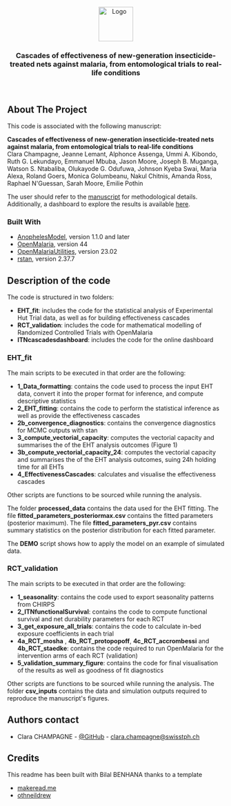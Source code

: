 
<br/>
<div align="center">
<a href="https://github.com/ShaanCoding/ReadME-Generator">
<img src="https://avatars.githubusercontent.com/u/5869420?s=200&v=4" alt="Logo" width="80" height="80">
</a>
<h3 align="center">Cascades of effectiveness of new-generation insecticide-treated nets against malaria, from entomological trials to real-life conditions</h3>
<p align="center">
<br/>

</p>
</div>

## About The Project

This code is associated with the following manuscript: 

__Cascades of effectiveness of new-generation insecticide-treated nets against malaria, from entomological trials to real-life conditions__  
Clara Champagne, Jeanne Lemant, Alphonce Assenga, Ummi A. Kibondo, Ruth G. Lekundayo, Emmanuel Mbuba, Jason Moore, Joseph B. Muganga, Watson S. Ntabaliba, Olukayode G. Odufuwa, Johnson Kyeba Swai, Maria Alexa, Roland Goers, Monica Golumbeanu, Nakul Chitnis, Amanda Ross, Raphael N'Guessan, Sarah Moore, Emilie Pothin


The user should refer to the [manuscript](https://www.medrxiv.org/content/10.1101/2025.02.07.25321565v1) for methodological details. 
Additionally, a dashboard to explore the results is available [here](https://swisstph.shinyapps.io/ITNcascadesdashboard/).



### Built With


- [AnophelesModel](https://github.com/SwissTPH/AnophelesModel/tree/main), version 1.1.0 and later
- [OpenMalaria](https://github.com/SwissTPH/openmalaria), version 44
- [OpenMalariaUtilities](https://github.com/SwissTPH/r-openMalariaUtilities), version 23.02
- [rstan](https://cran.r-project.org/web/packages/rstan/index.html), version 2.37.7

## Description of the code

The code is structured in two folders:

- __EHT_fit__: includes the code for the statistical analysis of Experimental Hut Trial data, as well as for building effectiveness cascades
- __RCT_validation__: includes the code for mathematical modelling of Randomized Controlled Trials with OpenMalaria
- __ITNcascadesdashboard__: includes the code for the online dashboard

### EHT_fit

The main scripts to be executed in that order are the following:

- __1_Data_formatting__: contains the code used to process the input EHT data, convert it into the proper format for inference, and compute descriptive statistics
- __2_EHT_fitting__: contains the code to perform the statistical inference as well as provide the effectiveness cascades
- __2b_convergence_diagnostics__: contains the convergence diagnostics for MCMC outputs with stan
- __3_compute_vectorial_capacity__: computes the vectorial capacity and summarises the of the EHT analysis outcomes (Figure 1)
- __3b_compute_vectorial_capacity_24__: computes the vectorial capacity and summarises the of the EHT analysis outcomes, suing 24h holding time for all EHTs
- __4_EffectivenessCascades__: calculates and visualise the effectiveness cascades

Other scripts are functions to be sourced while running the analysis.

The folder __processed_data__ contains the data used for the EHT fitting.
The file __fitted_parameters_posteriormax.csv__ contains the fitted parameters (posterior maximum). 
The file __fitted_parameters_pyr.csv__ contains summary statistics on the posterior distribution for each fitted parameter.

The __DEMO__ script shows how to apply the model on an example of simulated data.

### RCT_validation

The main scripts to be executed in that order are the following:

- __1_seasonality__: contains the code used to export seasonality patterns from CHIRPS
- __2_ITNfunctionalSurvival__: contains the code to compute functional survival and net durability parameters for each RCT
- __3_get_exposure_all_trials__: contains the code to calculate in-bed exposure coefficients in each trial
- __4a_RCT_mosha__ , __4b_RCT_protopopoff__, __4c_RCT_accrombessi__ and __4b_RCT_staedke__: contains the code required to run OpenMalaria for the intervention arms of each RCT (validation)
- __5_validation_summary_figure__: contains the code for final visualisation of the results as well as goodness of fit diagnostics

Other scripts are functions to be sourced while running the analysis.
The folder __csv_inputs__ contains the data and simulation outputs required to reproduce the manuscript's figures.


## Authors contact

- Clara CHAMPAGNE - [@GitHub](https://github.com/clchampag) - clara.champagne@swisstph.ch


## Credits
This readme has been built with Bilal BENHANA thanks to a template
- [makeread.me](https://github.com/ShaanCoding/ReadME-Generator)
- [othneildrew](https://github.com/othneildrew/Best-README-Template)
